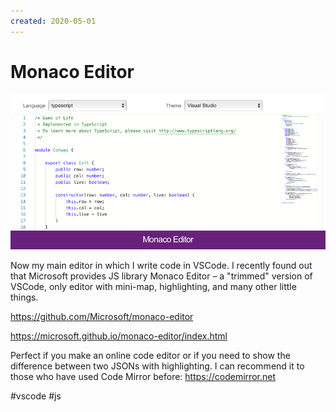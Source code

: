 ```yaml
---
created: 2020-05-01
---
```


# Monaco Editor

![Monaco Editor](monaco.png "Monaco Editor")

Now my main editor in which I write code in VSCode.
I recently found out that Microsoft provides JS library Monaco Editor – a "trimmed" version of VSCode, only editor with mini-map, highlighting, and many other little things.

https://github.com/Microsoft/monaco-editor

https://microsoft.github.io/monaco-editor/index.html

Perfect if you make an online code editor or if you need to show the difference between two JSONs with highlighting. I can recommend it to those who have used Code Mirror before: https://codemirror.net

#vscode #js

